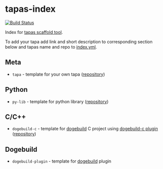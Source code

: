 # tapas-index

[![Build Status](https://travis-ci.com/tapas-scaffold-tool/tapas-index.svg?branch=master)](https://travis-ci.com/tapas-scaffold-tool/tapas-index)

Index for [tapas scaffold tool](https://github.com/tapas-scaffold-tool/tapas).

To add your tapa add link and short description to corresponding section below and tapas name and repo to [index.yml](index.yml).

## Meta

- `tapa` - template for your own tapa ([repository](https://github.com/tapas-scaffold-tool/tapa-tapa))

## Python

- `py-lib` - template for python library ([repository](https://github.com/tapas-scaffold-tool/py-lib))

## C/C++

- `dogebuild-c` - template for [dogebuild](https://github.com/dogebuild/dogebuild) C project using [dogebuild-c plugin](https://github.com/dogebuild/dogebuild-c) ([repository](https://github.com/tapas-scaffold-tool/dogebuild-c-tapa))

## Dogebuild

- `dogebuild-plugin` - template for [dogebuild](https://github.com/dogebuild/dogebuild) plugin
